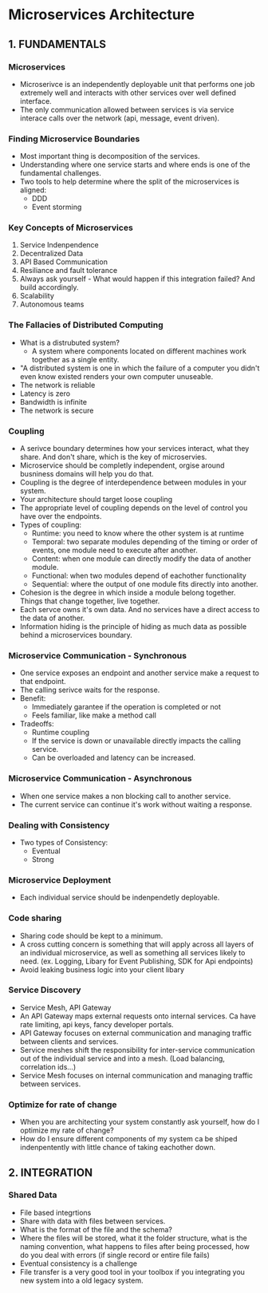 # Microservices Architecture

## 1. FUNDAMENTALS

### Microservices
- Microserivce is an independently deployable unit that performs one job extremely well and interacts with other services over well defined interface.
- The only communication allowed between services is via service interace calls over the network (api, message, event driven).

### Finding Microservice Boundaries
- Most important thing is decomposition of the services.
- Understanding where one service starts and where ends is one of the fundamental challenges.
- Two tools to help determine where the split of the microservices is aligned:
  - DDD
  - Event storming

### Key Concepts of Microservices
1. Service Indenpendence
2. Decentralized Data
3. API Based Communication
4. Resiliance and fault tolerance
  1. Always ask yourself - What would happen if this integration failed? And build accordingly.
5. Scalability
6. Autonomous teams

### The Fallacies of Distributed Computing
- What is a distrubuted system?
  - A system where components located on different machines work together as a single entity. 
- "A distributed system is one in which the failure of a computer you didn't even know existed renders your own computer unuseable.
- The network is reliable
- Latency is zero
- Bandwidth is infinite
- The network is secure

### Coupling
- A serivce boundary determines how your services interact, what they share. And don't share, which is the key of microservies.
- Microservice should be completly independent, orgise around busniness domains will help you do that.
- Coupling is the degree of interdependence between modules in your system.
- Your architecture should target loose coupling
- The appropriate level of coupling depends on the level of control you have over the endpoints.
- Types of coupling:
  - Runtime: you need to know where the other system is at runtime
  - Temporal: two separate modules depending of the timing or order of events, one module need to execute after another.
  - Content: when one module can directly modify the data of another module.
  - Functional: when two modules depend of eachother functionality
  - Sequential: where the output of one module fits directly into another.
- Cohesion is the degree in which inside a module belong together. Things that change together, live together.
- Each servce owns it's own data. And no services have a direct access to the data of another.
- Information hiding is the principle of hiding as much data as possible behind a microservices boundary.

### Microservice Communication - Synchronous
- One service exposes an endpoint and another service make a request to that endpoint.
- The calling serivce waits for the response.
- Benefit:
  - Immediately garantee if the operation is completed or not
  - Feels familiar, like make a method call
- Tradeoffs:
  - Runtime coupling
  - If the service is down or unavailable directly impacts the calling service.
  - Can be overloaded and latency can be increased.

### Microservice Communication - Asynchronous
- When one service makes a non blocking call to another service.
- The current service can continue it's work without waiting a response.

### Dealing with Consistency
- Two types of Consistency:
  - Eventual 
  - Strong

### Microservice Deployment
- Each individual service should be indenpendetly deployable.

### Code sharing
- Sharing code should be kept to a minimum.
- A cross cutting concern is something that will apply across all layers of an individual microservice, as well as something all services likely to need. (ex. Logging, Libary for Event Publishing, SDK for Api endpoints)
- Avoid leaking business logic into your client libary

### Service Discovery
- Service Mesh, API Gateway
- An API Gateway maps external requests onto internal services. Ca have rate limiting, api keys, fancy developer portals.
- API Gateway focuses on external communication and managing traffic between clients and services.
- Service meshes shift the responsibility for inter-service communication out of the individual service and into a mesh. (Load balancing, correlation ids...)
- Service Mesh focuses on internal communication and managing traffic between services.

### Optimize for rate of change
- When you are architecting your system constantly ask yourself, how do I optimize my rate of change?
- How do I ensure different components of my system ca be shiped indenpentently with little chance of taking eachother down.

## 2. INTEGRATION

### Shared Data
- File based integrtions
- Share with data with files between services.
- What is the format of the file and the schema?
- Where the files will be stored, what it the folder structure, what is the naming convention, what happens to files after being processed, how do you deal with errors (if single record or entire file fails)
- Eventual consistency is a challenge
- File transfer is a very good tool in your toolbox if you integrating you new system into a old legacy system.
